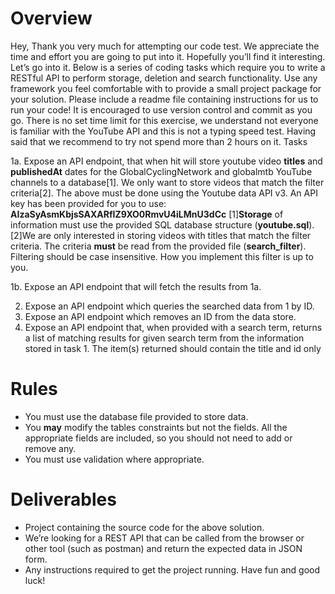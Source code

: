 # Overview

Hey, Thank you very much for attempting our code test. We appreciate the time and effort
you are going to put into it. Hopefully you’ll find it interesting. Let’s go into it.
Below is a series of coding tasks which require you to write a RESTful API to perform
storage, deletion and search functionality.
Use any framework you feel comfortable with to provide a small project package for your
solution. Please include a readme file containing instructions for us to run your code!
It is encouraged to use version control and commit as you go.
There is no set time limit for this exercise, we understand not everyone is familiar with the
YouTube API and this is not a typing speed test. Having said that we recommend to try not
spend more than 2 hours on it.
Tasks

1a. Expose an API endpoint, that when hit will store youtube video **titles** and **publishedAt**
dates for the GlobalCyclingNetwork and globalmtb YouTube channels to a database[1]. We
only want to store videos that match the filter criteria[2].
The above must be done using the Youtube data API v3. An API key has been provided
for you to use:
**AIzaSyAsmKbjsSAXARfIZ9XO0RmvU4iLMnU3dCc**
[1]**Storage** of information must use the provided SQL database structure (**youtube.sql**).
[2]We are only interested in storing videos with titles that match the filter criteria. The
criteria **must** be read from the provided file (**search_filter**). Filtering should be case
insensitive. How you implement this filter is up to you.

1b. Expose an API endpoint that will fetch the results from 1a.

2. Expose an API endpoint which queries the searched data from 1 by ID.
3. Expose an API endpoint which removes an ID from the data store.
4. Expose an API endpoint that, when provided with a search term, returns a list of matching
   results for given search term from the information stored in task 1. The item(s) returned
   should contain the title and id only

# Rules

- You must use the database file provided to store data.
- You **may** modify the tables constraints but not the fields. All the appropriate fields are
  included, so you should not need to add or remove any.
- You must use validation where appropriate.

# Deliverables

- Project containing the source code for the above solution.
- We’re looking for a REST API that can be called from the browser or other tool (such
  as postman) and return the expected data in JSON form.
- Any instructions required to get the project running.
  Have fun and good luck!
